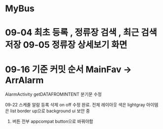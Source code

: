 # MyBus
09-04 최초 등록 , 정류장 검색 , 최근 검색 저장
09-05 정류장 상세보기 화면 
==============================

09-16 기준 커밋 순서
MainFav -> ArrAlarm
==============================
AlarmActivity getDATAFROMINTENT 분기문 수정

09-22
스케줄 알람 등록 삭제 on off 수정 완료.
전체 레이아웃 색은 lightgray
아이템은 list border up으로 background
ui 보안 중
 1. 버튼 전부 appcompat button으로 바꿔야함
 
